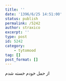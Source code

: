 ```yaml
---
title: ''
date: '1396/6/25 14:51:00'
status: publish
permalink: /5242
author: straxico
excerpt: ''
type: post
id: 5242
category:
    - tytomood
tag: []
post_format: []
---
```

از حمل خودم خسته شدم